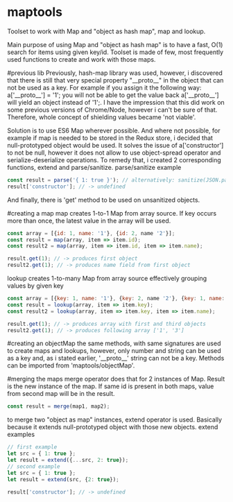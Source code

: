 # maptools
Toolset to work with Map and "object as hash map", map and lookup.

Main purpose of using Map and "object as hash map" is to have a fast, O(1) search for items using given key/id.
Toolset is made of few, most frequently used functions to create and work with those maps.

#previous lib
Previously, hash-map library was used, however, i discovered that there is still that very special property "\_\_proto\_\_" in the object that can not be used as a key. For example if you assign it the following way: a['\_\_proto\_\_'] = '1'; you will not be able to get the value back a['\_\_proto\_\_'] will yield an object instead of '1';. I have the impression that this did work on some previous versions of Chrome/Node, however i can't be sure of that.
Therefore, whole concept of shielding values became 'not viable'.

Solution is to use ES6 Map wherever possible. And where not possible, for example if map is needed to be stored in the Redux store, i decided that null-prototyped object would be used. It solves the issue of a['constructor'] to not be null, however it does not allow to use object-spread operator and serialize-deserialize operations. To remedy that, i created 2 corresponding functions, extend and parse/sanitize.
parse/sanitize example
```js
const result = parse('{ 1: true }'); // alternatively: sanitize(JSON.parse('{ 1: true }'));
result['constructor']; // -> undefined
```
And finally, there is 'get' method to be used on unsanitized objects.

#creating a map
map creates 1-to-1 Map from array source. If key occurs more than once, the latest value in the array will be used.
```js
const array = [{id: 1, name: '1'}, {id: 2, name '2'}];
const result = map(array, item => item.id);
const result2 = map(array, item => item.id, item => item.name);

result.get(1); // -> produces first object
result2.get(1); // -> produces name field from first object
```

lookup creates 1-to-many Map from array source effectively grouping values by given key
```js
const array = [{key: 1, name: '1'}, {key: 2, name '2'}, {key: 1, name: '3'}];
const result = lookup(array, item => item.key);
const result2 = lookup(array, item => item.key, item => item.name);

result.get(1); // -> produces array with first and third objects
result2.get(1); // -> produces following array ['1', '3']
```

#creating an objectMap
the same methods, with same signatures are used to create maps and lookups, however, only number and string can be used as a key and, as i stated earlier, '\_\_proto\_\_' string can not be a key. Methods can be imported from 'maptools/objectMap'.

#merging the maps
merge operator does that for 2 instances of Map. Result is the new instance of the map.
If same id is present in both maps, value from second map will be in the result.
```js
const result = merge(map1, map2);
```

to merge two "object as map" instances, extend operator is used. Basically because it extends null-prototyped object with those new objects.
extend examples
```js
// first example
let src = { 1: true };
let result = extend({...src, 2: true});
// second example
let src = { 1: true };
let result = extend(src, {2: true});

result['constructor']; // -> undefined
```
